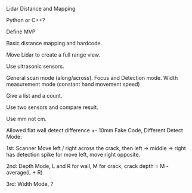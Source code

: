 Lidar Distance and Mapping

Python or C++?

Define MVP

Basic distance mapping and hardcode.

Move Lidar to create a full range view.

Use ultrasonic sensors.

General scan mode (along/across). Focus and Detection mode. Width measurement mode (constant hand movement speed) 

Give a list and a count.

Use two sensors and compare result.

Use mm not cm.

Allowed flat wall detect difference +- 10mm
Fake Code, Different Detect Mode:

1st: Scanner Move left / right across the crack, then left -> middle -> right has detection spike for move left, move right opposite.

2nd: Depth Mode, L and R for wall, M for crack, crack depth = M - average(L + R)

3rd: Width Mode, ?
